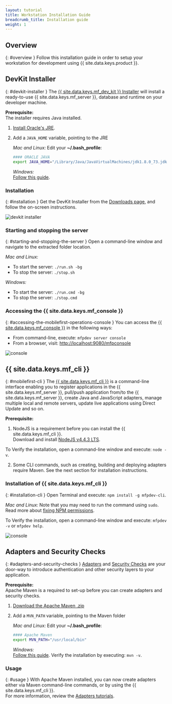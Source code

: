 ```yaml
---
layout: tutorial
title: Workstation Installation Guide
breadcrumb_title: Installation guide
weight: 1
---
```

<!-- NLS_CHARSET=UTF-8 -->
## Overview
{: #overview }
Follow this installation guide in order to setup your workstation for development using {{ site.data.keys.product }}.

## DevKit Installer
{: #devkit-installer }
The [{{ site.data.keys.mf_dev_kit }} Installer]({{site.baseurl}}/tutorials/en/foundation/8.0/installation-configuration/development/mobilefirst) will install a ready-to-use {{ site.data.keys.mf_server }}, database and runtime on your developer machine.  

**Prerequisite:**  
The installer requires Java installed.

1. [Install Oracle's JRE](http://www.oracle.com/technetwork/java/javase/downloads/jre8-downloads-2133155.html).

2. Add a `JAVA_HOME` variable, pointing to the JRE

    *Mac and Linux:* Edit your **~/.bash_profile**:

    ```bash
    #### ORACLE JAVA
    export JAVA_HOME="/Library/Java/JavaVirtualMachines/jdk1.8.0_73.jdk/Contents/Home"
    ```

    *Windows:*  
    [Follow this guide](https://confluence.atlassian.com/doc/setting-the-java_home-variable-in-windows-8895.html).

### Installation
{: #installation }
Get the DevKit Installer from the [Downloads page]({{site.baseurl}}/downloads/), and follow the on-screen instructions.

![devkit installer](devkit-installer.png)

### Starting and stopping the server
{: #starting-and-stopping-the-server }
Open a command-line window and navigate to the extracted folder location.

*Mac and Linux:*  

* To start the server: `./run.sh -bg`
* To stop the server: `./stop.sh`

*Windows:*  

* To start the server: `./run.cmd -bg`
* To stop the server: `./stop.cmd`

### Accessing the {{ site.data.keys.mf_console }}
{: #accessing-the-mobilefirst-operations-console }
You can access the [{{ site.data.keys.mf_console }}]({{site.baseurl}}/tutorials/en/foundation/8.0/product-overview/components/console/) in the following ways:

* From command-line, execute: `mfpdev server console`
* From a browser, visit: [http://localhost:9080/mfpconsole](http://localhost:9080/mfpconsole)

![console]({{site.baseurl}}/tutorials/en/foundation/8.0/product-overview/components/console/dashboard.png)

## {{ site.data.keys.mf_cli }}
{: #mobilefirst-cli }
The [{{ site.data.keys.mf_cli }}]({{site.baseurl}}/tutorials/en/foundation/8.0/application-development/using-mobilefirst-cli-to-manage-mobilefirst-artifacts) is a command-line interface enabling you to register applications in the {{ site.data.keys.mf_server }}, pull/push application from/to the {{ site.data.keys.mf_server }}, create Java and JavaScript adapters, manage multiple local and remote servers, update live applications using Direct Update and so on.

**Prerequisite:**  
1. NodeJS is a requirement before you can install the {{ site.data.keys.mf_cli }}.  
 Download and install [NodeJS v4.4.3 LTS](https://nodejs.org/en/).

 To Verify the installation, open a command-line window and execute: `node -v`.

2. Some CLI commands, such as creating, building and deploying adapters require Maven. See the next section for installation instructions.

### Installation of {{ site.data.keys.mf_cli }}
{: #installation-cli }
Open Terminal and execute: `npm install -g mfpdev-cli`.  

*Mac and Linux:* Note that you may need to run the command using `sudo`.  
Read more about [fixing NPM permissions](https://docs.npmjs.com/getting-started/fixing-npm-permissions).

To Verify the installation, open a command-line window and execute: `mfpdev -v` or `mfpdev help`.

![console](mfpdev-cli.png)

## Adapters and Security Checks
{: #adapters-and-security-checks }
[Adapters]({{site.baseurl}}/tutorials/en/foundation/8.0/adapters) and [Security Checks]({{site.baseurl}}/tutorials/en/foundation/8.0/authentication-and-security) are your door-way to introduce authentication and other security layers to your application.

**Prerequisite:**  
Apache Maven is a required to set-up before you can create adapters and security checks.  

1. [Download the Apache Maven .zip](https://maven.apache.org/download.cgi)
2. Add a `MVN_PATH` variable, pointing to the Maven folder

    *Mac and Linux:* Edit your **~/.bash_profile**:

    ```bash
    #### Apache Maven
    export MVN_PATH="/usr/local/bin"
    ```

    *Windows:*  
    [Follow this guide](http://crunchify.com/how-to-setupinstall-maven-classpath-variable-on-windows-7/).
Verify the installation by executing: `mvn -v`.

### Usage
{: #usage }
With Apache Maven installed, you can now create adapters either via Maven command-line commands, or by using the {{ site.data.keys.mf_cli }}.  
For more information, review the [Adapters tutorials]({{site.baseurl}}/tutorials/en/foundation/8.0/adapters).
